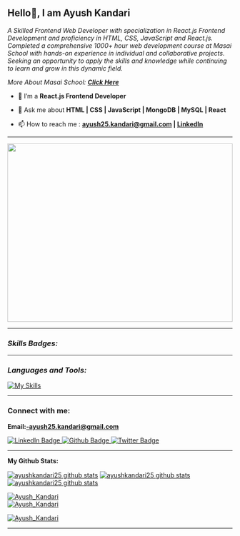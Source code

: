 **<h2> Hello👋, I am Ayush Kandari </h2>**   
         
<p class="empty"><em>   
A Skilled Frontend Web Developer with specialization in React.js Frontend Development and proficiency in HTML, CSS, JavaScript and React.js. Completed a comprehensive 1000+ hour web development course at Masai School with hands-on experience in individual and collaborative projects. Seeking an opportunity to apply the skills and knowledge while continuing to learn and grow in this dynamic field.
<p>More About Masai School:  <a href="https://masaischool.com/" target="_blank"><b>Click Here</b></a></p>
</em></p> 
  
  
</p> 
 
- 🌱 I’m a **React.js Frontend Developer** 

- 💬 Ask me about **HTML | CSS | JavaScript | MongoDB | MySQL | React**

- 📫 How to reach me : **[ayush25.kandari@gmail.com](mailto:ayush25.kandari@gmail.com) | [LinkedIn](https://www.linkedin.com/in/ayushkandari/)**

---

<img align="center" width="100%" height="400px" src="https://github.com/rbhomale17/rbhomale17/assets/121092445/5809b6eb-0447-4f8b-a4e8-4fb8149528ef">

---

**<i><h3 align="left">Skills Badges:</h3></i>**

---

**<i><h3 align="left">Languages and Tools:</h3></i>**

  <div align="left">

   [![My Skills](https://skillicons.dev/icons?i=html,css,js,mongodb,vscode,mysql,postman,react,python)](#)

  </div>

--- 
**<h3 align="left">Connect with me:</h3>**

**Email:-ayush25.kandari@gmail.com**

<div id="badges">
  <a href="https://www.linkedin.com/in/ayushkandari/">
    <img src="https://img.shields.io/badge/LinkedIn-blue?style=for-the-badge&logo=linkedin&logoColor=white" alt="LinkedIn Badge"/>
  </a>
  <a href="https://ayushkandari25.github.io/">
    <img src="https://img.shields.io/badge/portfolio-black?style=for-the-badge&logo=github&logoColor=white" alt="Github Badge"/>
  </a>
  <a href="#">
    <img src="https://komarev.com/ghpvc/?style=for-the-badge&username=rbhomale17" alt="Twitter Badge"/>
  </a>
</div>

<p align="left">
</p>

---



**My Github Stats:**

 <a href="https://github.com/ayushkandari25"><img align="center" src="https://github-readme-stats.vercel.app/api?username=ayushkandari25&show_icons=true&include_all_commits=true&theme=buefy&hide_border=true" alt="ayushkandari25 github stats" /></a>  <a href="https://github.com/ayushkandari25"><img align="center" src="https://github-readme-stats.vercel.app/api/top-langs/?username=ayushkandari25&layout=compact&theme=buefy&hide_border=true" alt="ayushkandari25 github stats" /></a>   <a href="https://github.com/ayushkandari25"><img align="center" src="https://github-readme-streak-stats.herokuapp.com/?user=ayushkandari25&" alt="ayushkandari25 github stats" /></a>  

 <a href="https://github.com/ayushkandari25"><img src="https://github-profile-trophy.vercel.app/?username=ayushkandari25" alt="Ayush_Kandari" /></a>  
 <a href="https://github.com/ayushkandari25"><img src="https://github-contributor-stats.vercel.app/api?username=ayushkandari25&limit=5&combine_all_yearly_contributions=true" alt="Ayush_Kandari" /></a>  

<a href="https://github.com/ayushkandari25"><img src="https://github-profile-summary-cards.vercel.app/api/cards/profile-details?username=ayushkandari25" alt="Ayush_Kandari" /></a>  

---

